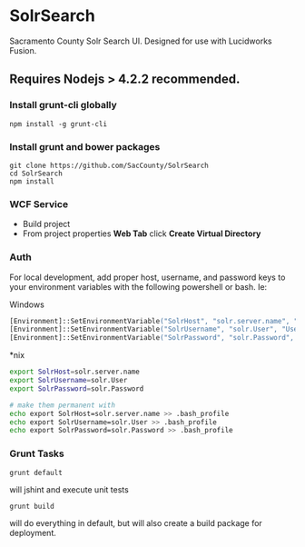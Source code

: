 # SolrSearch
Sacramento County Solr Search UI. Designed for use with Lucidworks Fusion.

## Requires Nodejs > 4.2.2 recommended.

### Install grunt-cli globally
```
npm install -g grunt-cli
```

### Install grunt and bower packages
```
git clone https://github.com/SacCounty/SolrSearch
cd SolrSearch
npm install
```
  
### WCF Service
* Build project
* From project properties **Web Tab** click **Create Virtual Directory**

### Auth
For local development, add proper host, username, and password keys to your
environment variables with the following powershell or bash. Ie:

Windows
```ps
[Environment]::SetEnvironmentVariable("SolrHost", "solr.server.name", "User")
[Environment]::SetEnvironmentVariable("SolrUsername", "solr.User", "User")
[Environment]::SetEnvironmentVariable("SolrPassword", "solr.Password", "User")
```

*nix
```bash
export SolrHost=solr.server.name
export SolrUsername=solr.User
export SolrPassword=solr.Password

# make them permanent with
echo export SolrHost=solr.server.name >> .bash_profile
echo export SolrUsername=solr.User >> .bash_profile
echo export SolrPassword=solr.Password >> .bash_profile
```

### Grunt Tasks
```
grunt default
```

will jshint and execute unit tests  

```
grunt build
```

will do everything in default, but will also create a build package for deployment.
